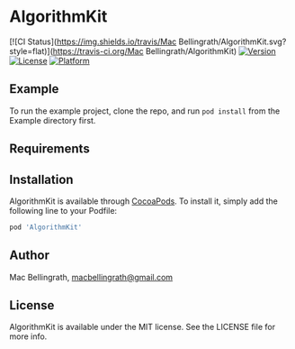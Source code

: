 # AlgorithmKit

[![CI Status](https://img.shields.io/travis/Mac Bellingrath/AlgorithmKit.svg?style=flat)](https://travis-ci.org/Mac Bellingrath/AlgorithmKit)
[![Version](https://img.shields.io/cocoapods/v/AlgorithmKit.svg?style=flat)](https://cocoapods.org/pods/AlgorithmKit)
[![License](https://img.shields.io/cocoapods/l/AlgorithmKit.svg?style=flat)](https://cocoapods.org/pods/AlgorithmKit)
[![Platform](https://img.shields.io/cocoapods/p/AlgorithmKit.svg?style=flat)](https://cocoapods.org/pods/AlgorithmKit)

## Example

To run the example project, clone the repo, and run `pod install` from the Example directory first.

## Requirements

## Installation

AlgorithmKit is available through [CocoaPods](https://cocoapods.org). To install
it, simply add the following line to your Podfile:

```ruby
pod 'AlgorithmKit'
```

## Author

Mac Bellingrath, macbellingrath@gmail.com

## License

AlgorithmKit is available under the MIT license. See the LICENSE file for more info.
